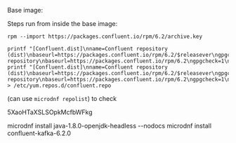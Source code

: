 

Base image: 

Steps run from inside the base image:
```shell
rpm --import https://packages.confluent.io/rpm/6.2/archive.key
```



```shell
printf "[Confluent.dist]\nname=Confluent repository (dist)\nbaseurl=https://packages.confluent.io/rpm/6.2/$releasever\ngpgcheck=1\ngpgkey=https://packages.confluent.io/rpm/6.2/archive.key\nenabled=1\n\n[Confluent]\nname=Confluent repository\nbaseurl=https://packages.confluent.io/rpm/6.2\ngpgcheck=1\ngpgkey=https://packages.confluent.io/rpm/6.2/archive.key\nenabled=1\n"
printf "[Confluent.dist]\nname=Confluent repository (dist)\nbaseurl=https://packages.confluent.io/rpm/6.2/$releasever\ngpgcheck=1\ngpgkey=https://packages.confluent.io/rpm/6.2/archive.key\nenabled=1\n\n[Confluent]\nname=Confluent repository\nbaseurl=https://packages.confluent.io/rpm/6.2\ngpgcheck=1\ngpgkey=https://packages.confluent.io/rpm/6.2/archive.key\nenabled=1\n" > /etc/yum.repos.d/confluent.repo
```
(can use `microdnf repolist`) to check

5XaoHTaXSLSOpkMcfbWFkg

microdnf install java-1.8.0-openjdk-headless --nodocs
microdnf install confluent-kafka-6.2.0